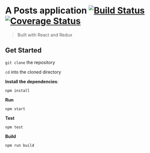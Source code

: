 # A Posts application [![Build Status](https://travis-ci.org/kwood15/posts-redux-app.svg?branch=master)](https://travis-ci.org/kwood15/posts-redux-app) [![Coverage Status](https://img.shields.io/coveralls/github/kwood15/posts-redux-app/master.svg)](https://coveralls.io/github/kwood15/posts-redux-app?branch=master)
> Built with React and Redux

## Get Started

`git clone` the repository

`cd` into the cloned directory



**Install the dependencies**:
```
npm install
``` 

**Run**
```
npm start
``` 

**Test**
```
npm test
```

**Build**
```
npm run build
``` 

